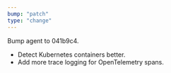 ```yaml
---
bump: "patch"
type: "change"
---
```


Bump agent to 041b9c4.

- Detect Kubernetes containers better.
- Add more trace logging for OpenTelemetry spans.

